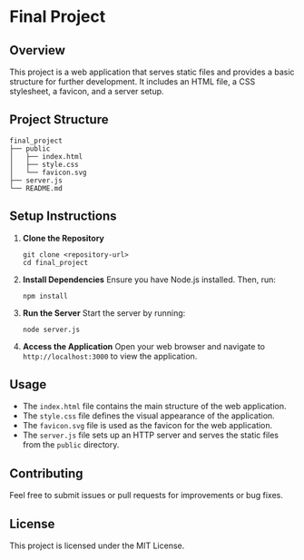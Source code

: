 # Final Project

## Overview
This project is a web application that serves static files and provides a basic structure for further development. It includes an HTML file, a CSS stylesheet, a favicon, and a server setup.

## Project Structure
```
final_project
├── public
│   ├── index.html
│   ├── style.css
│   └── favicon.svg
├── server.js
└── README.md
```

## Setup Instructions

1. **Clone the Repository**
   ```
   git clone <repository-url>
   cd final_project
   ```

2. **Install Dependencies**
   Ensure you have Node.js installed. Then, run:
   ```
   npm install
   ```

3. **Run the Server**
   Start the server by running:
   ```
   node server.js
   ```

4. **Access the Application**
   Open your web browser and navigate to `http://localhost:3000` to view the application.

## Usage
- The `index.html` file contains the main structure of the web application.
- The `style.css` file defines the visual appearance of the application.
- The `favicon.svg` file is used as the favicon for the web application.
- The `server.js` file sets up an HTTP server and serves the static files from the `public` directory.

## Contributing
Feel free to submit issues or pull requests for improvements or bug fixes.

## License
This project is licensed under the MIT License.